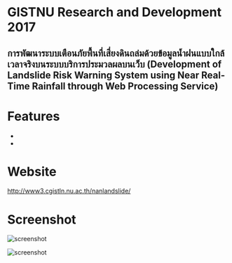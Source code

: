 # GISTNU Research and Development 2017
## การพัฒนาระบบเตือนภัยพื้นที่เสี่ยงดินถล่มด้วยข้อมูลน้ำฝนแบบใกล้เวลาจริงบนระบบบริการประมวลผลบนเว็บ (Development of Landslide Risk  Warning System using Near Real-Time Rainfall through Web Processing Service)

# Features
 - 
 -
 
# Website
http://www3.cgistln.nu.ac.th/nanlandslide/

# Screenshot
![screenshot](http://i.imgur.com/KmzRdoR.png "Webpage")

![screenshot](http://i.imgur.com/GZ6SduN.png "Webmap")
